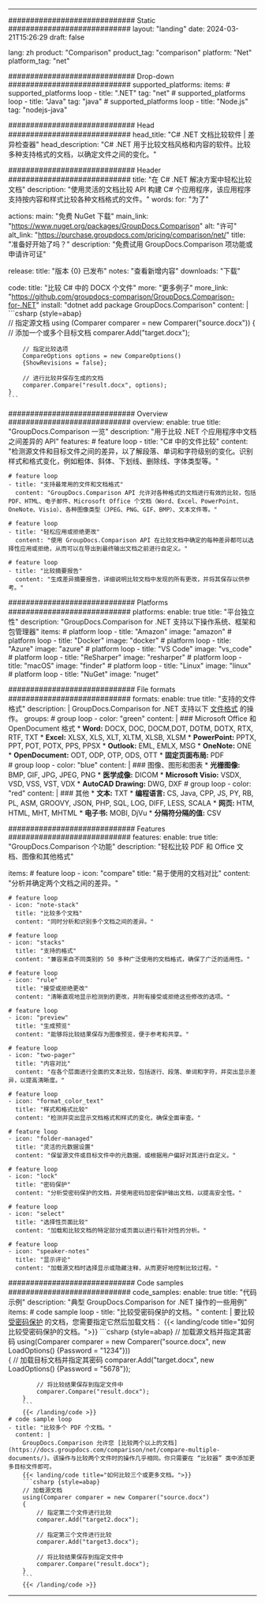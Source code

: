 
---
############################# Static ############################
layout: "landing"
date: 2024-03-21T15:26:29
draft: false

lang: zh
product: "Comparison"
product_tag: "comparison"
platform: "Net"
platform_tag: "net"

############################# Drop-down ############################
supported_platforms:
  items:
    # supported_platforms loop
    - title: ".NET"
      tag: "net"
    # supported_platforms loop
    - title: "Java"
      tag: "java"
    # supported_platforms loop
    - title: "Node.js"
      tag: "nodejs-java"

############################# Head ############################
head_title: "C# .NET 文档比较软件 | 差异检查器"
head_description: "C# .NET 用于比较文档风格和内容的软件。比较多种支持格式的文档，以确定文件之间的变化。"

############################# Header ############################
title: "在 C# .NET 解决方案中轻松比较文档"
description: "使用灵活的文档比较 API 构建 C# 个应用程序，该应用程序支持按内容和样式比较各种文档格式的文件。"
words:
  for: "为了"

actions:
  main: "免费 NuGet 下载"
  main_link: "https://www.nuget.org/packages/GroupDocs.Comparison"
  alt: "许可"
  alt_link: "https://purchase.groupdocs.com/pricing/comparison/net/"
  title: "准备好开始了吗？"
  description: "免费试用 GroupDocs.Comparison 项功能或申请许可证"

release:
  title: "版本 {0} 已发布"
  notes: "查看新增内容"
  downloads: "下载"

code:
  title: "比较 C# 中的 DOCX 个文件"
  more: "更多例子"
  more_link: "https://github.com/groupdocs-comparison/GroupDocs.Comparison-for-.NET"
  install: "dotnet add package GroupDocs.Comparison"
  content: |
    ```csharp {style=abap}   
    // 指定源文档
    using (Comparer comparer = new Comparer("source.docx"))
    {
        // 添加一个或多个目标文档
        comparer.Add("target.docx");

        // 指定比较选项
        CompareOptions options = new CompareOptions() 
        {ShowRevisions = false};

        // 进行比较并保存生成的文档
        comparer.Compare("result.docx", options);
    }
    ```

############################# Overview ############################
overview:
  enable: true
  title: "GroupDocs.Comparison 一览"
  description: "用于比较 .NET 个应用程序中文档之间差异的 API"
  features:
    # feature loop
    - title: "C# 中的文件比较"
      content: "检测源文件和目标文件之间的差异，以了解段落、单词和字符级别的变化。识别样式和格式变化，例如粗体、斜体、下划线、删除线、字体类型等。"

    # feature loop
    - title: "支持最常用的文件和文档格式"
      content: "GroupDocs.Comparison API 允许对各种格式的文档进行有效的比较，包括 PDF、HTML、电子邮件、Microsoft Office 个文档（Word、Excel、PowerPoint、OneNote、Visio）、各种图像类型（JPEG、PNG、GIF、BMP）、文本文件等。"

    # feature loop
    - title: "轻松应用或拒绝更改"
      content: "使用 GroupDocs.Comparison API 在比较文档中确定的每种差异都可以选择性应用或拒绝，从而可以在导出到最终输出文档之前进行自定义。"

    # feature loop
    - title: "比较摘要报告"
      content: "生成差异摘要报告，详细说明比较文档中发现的所有更改，并将其保存以供参考。"

############################# Platforms ############################
platforms:
  enable: true
  title: "平台独立性"
  description: "GroupDocs.Comparison for .NET 支持以下操作系统、框架和包管理器"
  items:
    # platform loop
    - title: "Amazon"
      image: "amazon"
    # platform loop
    - title: "Docker"
      image: "docker"
    # platform loop
    - title: "Azure"
      image: "azure"
    # platform loop
    - title: "VS Code"
      image: "vs_code"
    # platform loop
    - title: "ReSharper"
      image: "resharper"
    # platform loop
    - title: "macOS"
      image: "finder"
    # platform loop
    - title: "Linux"
      image: "linux"
    # platform loop
    - title: "NuGet"
      image: "nuget"

############################# File formats ############################
formats:
  enable: true
  title: "支持的文件格式"
  description: |
    GroupDocs.Comparison for .NET 支持以下 [文件格式](https://docs.groupdocs.com/comparison/net/supported-document-formats/) 的操作。
  groups:
    # group loop
    - color: "green"
      content: |
        ### Microsoft Office 和 OpenDocument 格式
        * **Word:** DOCX, DOC, DOCM,DOT, DOTM, DOTX, RTX, RTF, TXT
        * **Excel:** XLSX, XLS, XLT, XLTM, XLSB, XLSM
        * **PowerPoint:** PPTX, PPT, POT, POTX, PPS, PPSX
        * **Outlook:** EML, EMLX, MSG
        * **OneNote:** ONE
        * **OpenDocument:** ODT, ODP, OTP, ODS, OTT
        * **固定页面布局:** PDF        
    # group loop
    - color: "blue"
      content: |
        ### 图像、图形和图表
        * **光栅图像:** BMP, GIF, JPG, JPEG, PNG
        * **医学成像:** DICOM
        * **Microsoft Visio:** VSDX, VSD, VSS, VST, VDX
        * **AutoCAD Drawing:** DWG, DXF
      # group loop
    - color: "red"
      content: |
        ### 其他
        * **文本:** TXT
        * **编程语言:** CS, Java, CPP, JS, PY, RB, PL, ASM, GROOVY, JSON, PHP, SQL, LOG, DIFF, LESS, SCALA
        * **网页:** HTM, HTML, MHT, MHTML
        * **电子书:** MOBI, DjVu
        * **分隔符分隔的值:** CSV

############################# Features ############################
features:
  enable: true
  title: "GroupDocs.Comparison 个功能"
  description: "轻松比较 PDF 和 Office 文档、图像和其他格式"

  items:
    # feature loop
    - icon: "compare"
      title: "易于使用的文档对比"
      content: "分析并确定两个文档之间的差异。"

    # feature loop
    - icon: "note-stack"
      title: "比较多个文档"
      content: "同时分析和识别多个文档之间的差异。"

    # feature loop
    - icon: "stacks"
      title: "支持的格式"
      content: "兼容来自不同类别的 50 多种广泛使用的文档格式，确保了广泛的适用性。"

    # feature loop
    - icon: "rule"
      title: "接受或拒绝更改"
      content: "清晰直观地显示检测到的更改，并附有接受或拒绝这些修改的选项。"

    # feature loop
    - icon: "preview"
      title: "生成预览"
      content: "能够将比较结果保存为图像预览，便于参考和共享。"

    # feature loop
    - icon: "two-pager"
      title: "内容对比"
      content: "在各个层面进行全面的文本比较，包括逐行、段落、单词和字符，并突出显示差异，以提高清晰度。"

    # feature loop
    - icon: "format_color_text"
      title: "样式和格式比较"
      content: "检测并突出显示文档格式和样式的变化，确保全面审查。"

    # feature loop
    - icon: "folder-managed"
      title: "灵活的元数据设置"
      content: "保留源文件或目标文件中的元数据，或根据用户偏好对其进行自定义。"

    # feature loop
    - icon: "lock"
      title: "密码保护"
      content: "分析受密码保护的文档，并使用密码加密保护输出文档，以提高安全性。"

    # feature loop
    - icon: "select"
      title: "选择性页面比较"
      content: "加载和比较文档的特定部分或页面以进行有针对性的分析。"

    # feature loop
    - icon: "speaker-notes"
      title: "显示评论"
      content: "加载源文档时选择显示或隐藏注释，从而更好地控制比较过程。"

############################# Code samples ############################
code_samples:
  enable: true
  title: "代码示例"
  description: "典型 GroupDocs.Comparison for .NET 操作的一些用例"
  items:
    # code sample loop
    - title: "比较受密码保护的文档。"
      content: |
        要比较 [受密码保护](https://docs.groupdocs.com/comparison/net/load-password-protected-documents/) 的文档，您需要指定它然后加载文档：
        {{< landing/code title="如何比较受密码保护的文档。">}}
        ```csharp {style=abap}
        // 加载源文档并指定其密码
        using(Comparer comparer = new Comparer("source.docx", new LoadOptions() {Password = "1234"}))  
        {
            // 加载目标文档并指定其密码
            comparer.Add("target.docx", new LoadOptions() {Password = "5678"});

            // 将比较结果保存到指定文件中
            comparer.Compare("result.docx");
        }
        ```
        {{< /landing/code >}}
    # code sample loop
    - title: "比较多个 PDF 个文档。"
      content: |
        GroupDocs.Comparison 允许您 [比较两个以上的文档](https://docs.groupdocs.com/comparison/net/compare-multiple-documents/)。该操作与比较两个文件时的操作几乎相同。你只需要在 “比较器” 类中添加更多目标文件即可。
        {{< landing/code title="如何比较三个或更多文档。">}}
        ```csharp {style=abap}   
        // 加载源文档
        using(Comparer comparer = new Comparer("source.docx") 
        {
            // 指定第二个文件进行比较
            comparer.Add("target2.docx");
            
            // 指定第三个文件进行比较
            comparer.Add("target3.docx");
            
            // 将比较结果保存到指定文件中
            comparer.Compare("result.docx");
        }
        ```
        {{< /landing/code >}}

---
